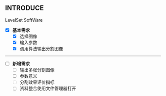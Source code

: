 ## INTRODUCE

LevelSet SoftWare

- [x] **基本需求**
    - [x] 选择图像
    - [x] 输入参数
    - [x] 调用算法输出分割图像 
---
- [ ] **新增需求**
    - [ ] 输出多张分割图像
    - [ ] 参数意义
    - [ ] 分割效果评价指标
    - [ ] 资料整合使用文件管理器打开